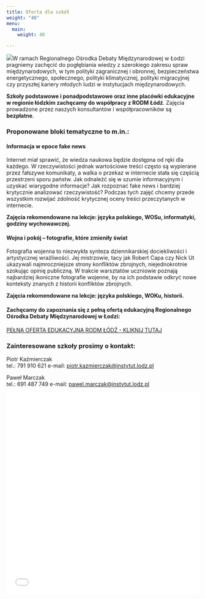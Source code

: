 ```yaml
---
title: Oferta dla szkół
weight: "40"
menu:
  main:
    weight: 40

---
```

![](https://res.cloudinary.com/inspro/image/upload/v1575542798/rodm/oferta-dla-szkol_xlf9o0.jpg)W ramach Regionalnego Ośrodka Debaty Międzynarodowej w Łodzi pragniemy zachęcić do pogłębiania wiedzy z szerokiego zakresu spraw międzynarodowych, w tym polityki zagranicznej i obronnej, bezpieczeństwa energetycznego, społecznego, polityki klimatycznej, polityki migracyjnej czy przyszłej kariery młodych ludzi w instytucjach międzynarodowych.

**Szkoły podstawowe i ponadpodstawowe oraz inne placówki edukacyjne w regionie łódzkim zachęcamy do współpracy z RODM Łódź**. Zajęcia prowadzone przez naszych konsultantów i współpracowników są **bezpłatne**.

### Proponowane bloki tematyczne to m.in.:

#### Informacja w epoce fake news

Internet miał sprawić, że wiedza naukowa będzie dostępna od ręki dla każdego. W rzeczywistości jednak wartościowe treści często są wypierane przez fałszywe komunikaty, a walka o przekaz w internecie stała się częścią przestrzeni sporu państw. Jak odnaleźć się w szumie informacyjnym i uzyskać wiarygodne informacje? Jak rozpoznać fake news i bardziej krytycznie analizować rzeczywistość? Podczas tych zajęć chcemy przede wszystkim rozwijać zdolność krytycznej oceny treści przeczytanych w internecie.

**Zajęcia rekomendowane na lekcje: języka polskiego, WOSu, informatyki, godziny wychowawczej.**

#### Wojna i pokój – fotografie, które zmieniły świat

Fotografia wojenna to niezwykła synteza dziennikarskiej dociekliwości i artystycznej wrażliwości. Jej mistrzowie, tacy jak Robert Capa czy Nick Ut ukazywali najmroczniejsze strony konfliktów zbrojnych, niejednokrotnie szokując opinię publiczną. W trakcie warsztatów uczniowie poznają najbardziej ikoniczne fotografie wojenne, by na ich podstawie odkryć nowe konteksty znanych z historii konfliktów zbrojnych.

**Zajęcia rekomendowane na lekcje: języka polskiego, WOKu, historii.**

#### Zachęcamy do zapoznania się z pełną ofertą edukacyjną Regionalnego Ośrodka Debaty Międzynarodowej w Łodzi:

[PEŁNA OFERTA EDUKACYJNA RODM ŁÓDŹ - KLIKNIJ TUTAJ](https://instytutsprawobywatelskich.pl/pobierz/rodm-lodz/oferta_edu_rodm_lodz_2020.pdf "Oferta edukacyjna RODM Łódź")

### Zainteresowane szkoły prosimy o kontakt:

Piotr Kaźmierczak  
tel.: 791 910 621 e-mail: piotr.kazmierczak@instytut.lodz.pl

Paweł Marczak  
tel.: 691 487 749 e-mail: pawel.marczak@instytut.lodz.pl

<iframe allowfullscreen allow="fullscreen" style="border:none;width:100%;height:526px;" src="//e.issuu.com/embed.html?backgroundColor=%23ba6144&d=oferta_edu_rodm_lodz_2020&u=inspro"></iframe>